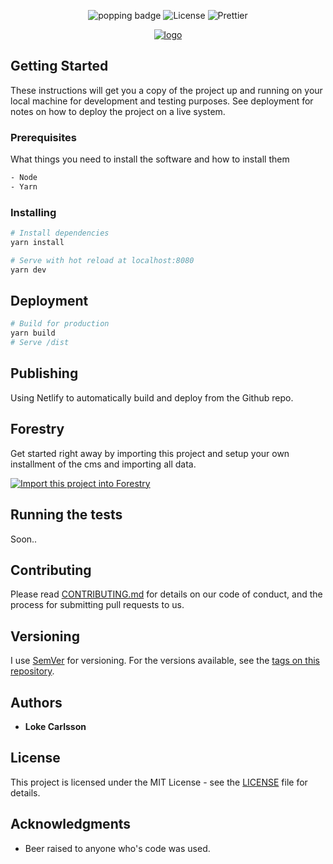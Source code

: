 <p align="center">
  <img alt="popping badge" src="https://api.netlify.com/api/v1/badges/a40e2623-3ac0-49ef-8b24-9e988c6d56a9/deploy-status" />
  <img src="https://img.shields.io/npm/l/vue.svg" alt="License">
  <img src="https://img.shields.io/badge/code_style-prettier-ff69b4.svg?style=flat-square" alt="Prettier">
</p>
<p align="center"><a href="https://loke.dev"><img alt="logo" src="https://user-images.githubusercontent.com/14079937/51091134-77887980-1786-11e9-9b49-173fca1762d2.png" /></a></p>

## Getting Started

These instructions will get you a copy of the project up and running on your local machine for development and testing purposes. See deployment for notes on how to deploy the project on a live system.

### Prerequisites

What things you need to install the software and how to install them

``` bash
- Node
- Yarn
```

### Installing

``` bash
# Install dependencies
yarn install

# Serve with hot reload at localhost:8080
yarn dev
```

## Deployment

``` bash
# Build for production
yarn build
# Serve /dist
```

## Publishing

Using Netlify to automatically build and deploy from the Github repo.

## Forestry

Get started right away by importing this project and setup your own installment of the cms and importing all data.

<p>
  <a href="https://app.forestry.io/quick-start?repo=LokeCarlsson/loke.dev&amp;provider=github&amp;engine=vuepress" rel="nofollow"><img src="https://camo.githubusercontent.com/2455e97e4e989374a355fb0bea7ad364f2561c92/68747470733a2f2f6173736574732e666f7265737472792e696f2f696d706f72742d746f2d666f7265737472794b2e737667" alt="Import this project into Forestry" data-canonical-src="https://assets.forestry.io/import-to-forestryK.svg" style="max-width:100%;"></a>
</p>


## Running the tests

Soon..

## Contributing

Please read [CONTRIBUTING.md](https://github.com/LokeCarlsson/lokecarlsson/blob/master/CONTRIBUTING.md) for details on our code of conduct, and the process for submitting pull requests to us.

## Versioning

I use [SemVer](http://semver.org/) for versioning. For the versions available, see the [tags on this repository](https://github.com/LokeCarlsson/lokecarlsson/tags). 

## Authors

* **Loke Carlsson**

## License

This project is licensed under the MIT License - see the [LICENSE](LICENSE) file for details.

## Acknowledgments

* Beer raised to anyone who's code was used.
